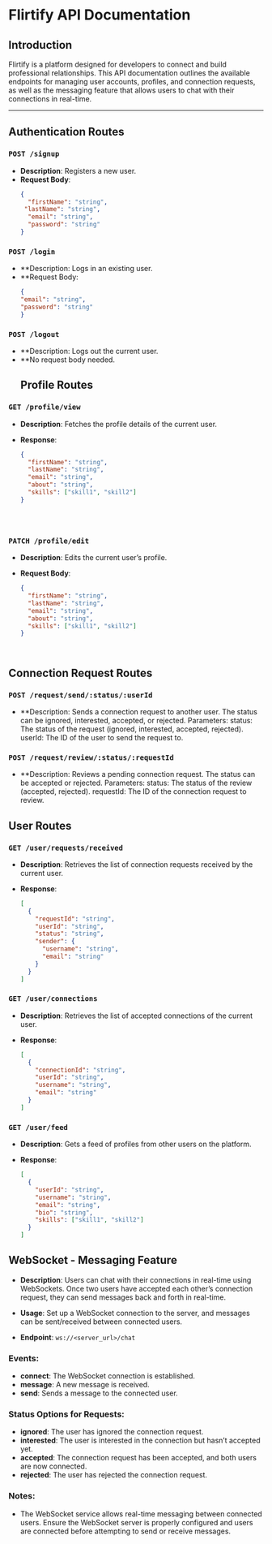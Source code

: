 # Flirtify API Documentation

## Introduction
Flirtify is a platform designed for developers to connect and build professional relationships. This API documentation outlines the available endpoints for managing user accounts, profiles, and connection requests, as well as the messaging feature that allows users to chat with their connections in real-time.

---

## Authentication Routes

### `POST /signup`
- **Description**: Registers a new user.
- **Request Body**:
  ```json
  {
    "firstName": "string",
   "lastName": "string",
    "email": "string",
    "password": "string"
  }

### `POST /login`
- **Description: Logs in an existing user.
- **Request Body:
  ```json
  {
  "email": "string",
  "password": "string"
  }

### `POST /logout`
- **Description: Logs out the current user.
- **No request body needed.
  ## Profile Routes

### `GET /profile/view`
- **Description**: Fetches the profile details of the current user.

- **Response**:
  ```json
  {
    "firstName": "string",
    "lastName": "string",
    "email": "string",
    "about": "string",
    "skills": ["skill1", "skill2"]
  }





### `PATCH /profile/edit`
- **Description**: Edits the current user’s profile.

- **Request Body**:
  ```json
  {
    "firstName": "string",
    "lastName": "string",
    "email": "string",
    "about": "string",
    "skills": ["skill1", "skill2"]
  }




## Connection Request Routes
### `POST /request/send/:status/:userId`
- **Description: Sends a connection request to another user. The status can be ignored, interested, accepted, or rejected.
Parameters:
status: The status of the request (ignored, interested, accepted, rejected).
userId: The ID of the user to send the request to.
### `POST /request/review/:status/:requestId`
- **Description: Reviews a pending connection request. The status can be accepted or rejected.
Parameters:
status: The status of the review (accepted, rejected).
requestId: The ID of the connection request to review.


## User Routes

### `GET /user/requests/received`
- **Description**: Retrieves the list of connection requests received by the current user.

- **Response**:
  ```json
  [
    {
      "requestId": "string",
      "userId": "string",
      "status": "string",
      "sender": {
        "username": "string",
        "email": "string"
      }
    }
  ]

### `GET /user/connections`
- **Description**: Retrieves the list of accepted connections of the current user.

- **Response**:
  ```json
  [
    {
      "connectionId": "string",
      "userId": "string",
      "username": "string",
      "email": "string"
    }
  ]

### `GET /user/feed`
- **Description**: Gets a feed of profiles from other users on the platform.

- **Response**:
  ```json
  [
    {
      "userId": "string",
      "username": "string",
      "email": "string",
      "bio": "string",
      "skills": ["skill1", "skill2"]
    }
  ]

## WebSocket - Messaging Feature

- **Description**: Users can chat with their connections in real-time using WebSockets. Once two users have accepted each other’s connection request, they can send messages back and forth in real-time.

- **Usage**: Set up a WebSocket connection to the server, and messages can be sent/received between connected users.

- **Endpoint**: `ws://<server_url>/chat`

### Events:
- **connect**: The WebSocket connection is established.
- **message**: A new message is received.
- **send**: Sends a message to the connected user.

### Status Options for Requests:
- **ignored**: The user has ignored the connection request.
- **interested**: The user is interested in the connection but hasn’t accepted yet.
- **accepted**: The connection request has been accepted, and both users are now connected.
- **rejected**: The user has rejected the connection request.

### Notes:
- The WebSocket service allows real-time messaging between connected users. Ensure the WebSocket server is properly configured and users are connected before attempting to send or receive messages.


